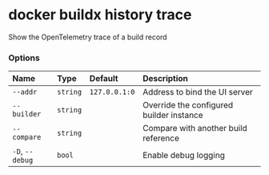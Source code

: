 # docker buildx history trace

<!---MARKER_GEN_START-->
Show the OpenTelemetry trace of a build record

### Options

| Name            | Type     | Default       | Description                              |
|:----------------|:---------|:--------------|:-----------------------------------------|
| `--addr`        | `string` | `127.0.0.1:0` | Address to bind the UI server            |
| `--builder`     | `string` |               | Override the configured builder instance |
| `--compare`     | `string` |               | Compare with another build reference     |
| `-D`, `--debug` | `bool`   |               | Enable debug logging                     |


<!---MARKER_GEN_END-->

